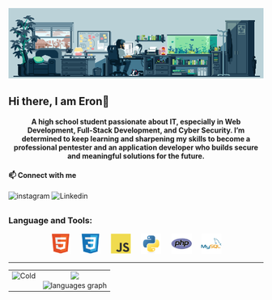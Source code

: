 ![](who.gif)

## Hi there, I am Eron👋

<h4 align="center">A high school student passionate about IT, especially in Web Development, Full-Stack Development, and Cyber Security. I’m determined to keep learning and sharpening my skills to become a professional pentester and an application developer who builds secure and meaningful solutions for the future.</h4>

<h4>📫 Connect with me</h4>
<p>
  <a href="https://www.instagram.com/eron.erdiaz/" target="_blank" rel="noreferrer" style="text-decoration:none;">
    <img alt="instagram" title="Instagram" src="https://img.shields.io/badge/Instagram-%23E4405F.svg?logo=Instagram&logoColor=white"/>
  </a>
  <a href="https://www.linkedin.com/in/eron-erdiaz-maladi-880015281/" target="_blank" rel="noreferrer" style="text-decoration:none;">
    <img alt="Linkedin" title="Linkedin" src="https://custom-icon-badges.demolab.com/badge/LinkedIn-0A66C2?logo=linkedin-white&logoColor=fff"/>
  </a>
</p>

##

### Language and Tools:
<div align="center">
   <a href="https://www.w3.org/html/" target="_blank" rel="noreferrer" style="text-decoration:none;"><img src="https://raw.githubusercontent.com/devicons/devicon/refs/heads/master/icons/html5/html5-original.svg" height="40" /></a>
&nbsp;&nbsp;&nbsp;
   <a href="https://www.w3schools.com/css/" target="_blank" rel="noreferrer" style="text-decoration:none;"><img src="https://raw.githubusercontent.com/devicons/devicon/refs/heads/master/icons/css3/css3-original.svg" height="40" /></a>
&nbsp;&nbsp;&nbsp;
   <a href="https://developer.mozilla.org/en-US/docs/Web/JavaScript" target="_blank" rel="noreferrer" style="text-decoration:none;"><img src="https://raw.githubusercontent.com/devicons/devicon/refs/heads/master/icons/javascript/javascript-original.svg" height="40" /></a>
&nbsp;&nbsp;&nbsp;
   <a href="https://www.python.org/" target="_blank" rel="noreferrer" style="text-decoration:none;"><img src="https://raw.githubusercontent.com/devicons/devicon/refs/heads/master/icons/python/python-original.svg" height="40" /></a>
&nbsp;&nbsp;&nbsp;
   <a href="https://www.php.net/" target="_blank" rel="noreferrer" style="text-decoration:none;"><img src="https://raw.githubusercontent.com/devicons/devicon/refs/heads/master/icons/php/php-original.svg" height="40" /></a>
&nbsp;&nbsp;&nbsp;
   <a href="https://www.mysql.com/" target="_blank" rel="noreferrer" style="text-decoration:none;"><img src="https://raw.githubusercontent.com/devicons/devicon/refs/heads/master/icons/mysql/mysql-original-wordmark.svg" height="40" /></a>
</div>
<hr>
<table>
  <tr>
    <td valign="top" align="center">
     <img width="400" alt='Cold' src="https://mir-s3-cdn-cf.behance.net/project_modules/hd/06f21a161921919.63cd7887d0a70.gif">
    </td>
    <td valign="top" align="center">
   <img src="https://github-readme-stats.vercel.app/api?username=StressBerat&show_icons=true&count_private=true&theme=react&hide_border=true&bg_color=0D1117" />
   <br>
   <img src="https://github-readme-stats.vercel.app/api/top-langs?username=StressBerat&locale=en&hide_title=false&layout=compact&card_width=320&langs_count=5&theme=dracula&hide_border=false&order=2" height="150" alt="languages graph"  />
  </tr>
</table>